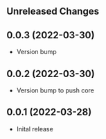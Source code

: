 Unreleased Changes
------------------

0.0.3 (2022-03-30)
------------------

* Version bump

0.0.2 (2022-03-30)
------------------

* Version bump to push core

0.0.1 (2022-03-28)
------------------

* Inital release
